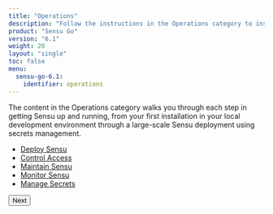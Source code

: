 ```yaml
---
title: "Operations"
description: "Follow the instructions in the Operations category to install, deploy, and operate Sensu."
product: "Sensu Go"
version: "6.1"
weight: 20
layout: "single"
toc: false
menu:
  sensu-go-6.1:
    identifier: operations
---
```


The content in the Operations category walks you through each step in getting Sensu up and running, from your first installation in your local development environment through a large-scale Sensu deployment using secrets management.

- [Deploy Sensu][1]
- [Control Access][2]
- [Maintain Sensu][3]
- [Monitor Sensu][4]
- [Manage Secrets][5]

**<button onclick="window.location.href='deploy-sensu';">Next</button>**


[1]: deploy-sensu/
[2]: control-access/
[3]: maintain-sensu/
[4]: monitor-sensu/
[5]: manage-secrets/
